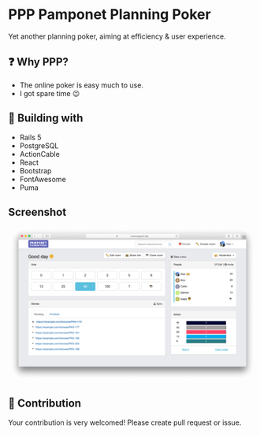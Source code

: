 # PPP Pamponet Planning Poker

Yet another planning poker, aiming at efficiency & user experience.

## ❓ Why PPP?

+ The online poker is easy much to use.
+ I got spare time :wink:

## 🚀 Building with

+ Rails 5
+ PostgreSQL
+ ActionCable
+ React
+ Bootstrap
+ FontAwesome
+ Puma

## Screenshot
![Pokrex](./app/assets/images/home/room.png)

## 🔧 Contribution

Your contribution is very welcomed!
Please create pull request or issue.
